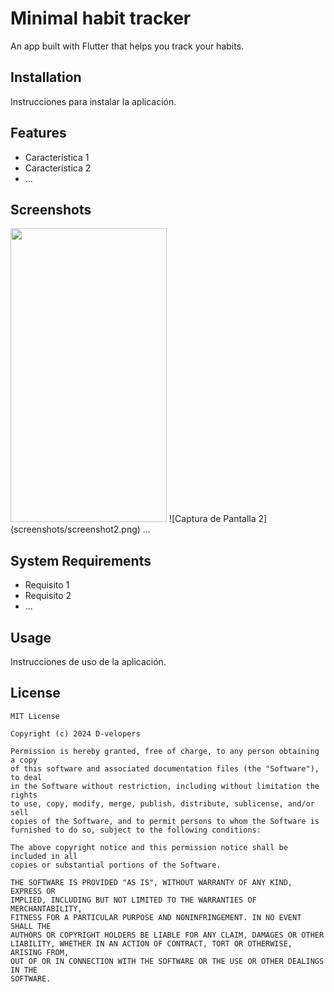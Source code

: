 # Minimal habit tracker

An app built with Flutter that helps you track your habits.

## Installation

Instrucciones para instalar la aplicación.

## Features

- Característica 1
- Característica 2
- ...

## Screenshots

<img src="screenshots/1.gif" width="250" height="470" />
![Captura de Pantalla 2](screenshots/screenshot2.png)
...

## System Requirements

- Requisito 1
- Requisito 2
- ...

## Usage

Instrucciones de uso de la aplicación.


## License

```
MIT License

Copyright (c) 2024 D-velopers

Permission is hereby granted, free of charge, to any person obtaining a copy
of this software and associated documentation files (the "Software"), to deal
in the Software without restriction, including without limitation the rights
to use, copy, modify, merge, publish, distribute, sublicense, and/or sell
copies of the Software, and to permit persons to whom the Software is
furnished to do so, subject to the following conditions:

The above copyright notice and this permission notice shall be included in all
copies or substantial portions of the Software.

THE SOFTWARE IS PROVIDED "AS IS", WITHOUT WARRANTY OF ANY KIND, EXPRESS OR
IMPLIED, INCLUDING BUT NOT LIMITED TO THE WARRANTIES OF MERCHANTABILITY,
FITNESS FOR A PARTICULAR PURPOSE AND NONINFRINGEMENT. IN NO EVENT SHALL THE
AUTHORS OR COPYRIGHT HOLDERS BE LIABLE FOR ANY CLAIM, DAMAGES OR OTHER
LIABILITY, WHETHER IN AN ACTION OF CONTRACT, TORT OR OTHERWISE, ARISING FROM,
OUT OF OR IN CONNECTION WITH THE SOFTWARE OR THE USE OR OTHER DEALINGS IN THE
SOFTWARE.
```
